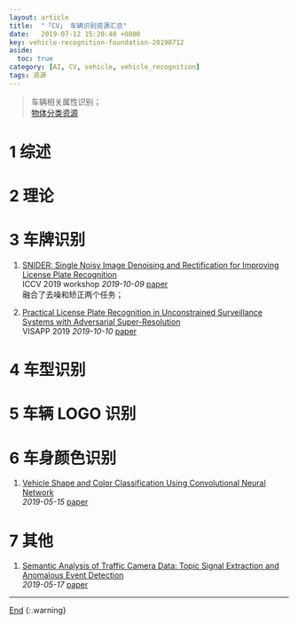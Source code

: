 ```yaml
---
layout: article
title:  "「CV」 车辆识别资源汇总"
date:   2019-07-12 15:20:40 +0800
key: vehicle-recognition-foundation-20190712
aside:
  toc: true
category: [AI, CV, vehicle, vehicle_recognition]
tags: 资源
---
```

<span id='head'></span>
>车辆相关属性识别；    
[物体分类资源](/ai/cv/classification/2019/05/15/foundation.html)

<!--more-->

# 1 综述

# 2 理论

# 3 车牌识别
1. [SNIDER: Single Noisy Image Denoising and Rectification for Improving License Plate Recognition](http://cn.arxiv.org/abs/1910.03876)     
ICCV 2019 workshop *2019-10-09* [paper](https://arxiv.org/abs/1910.03876)     
融合了去噪和矫正两个任务；   

1. [Practical License Plate Recognition in Unconstrained Surveillance Systems with Adversarial Super-Resolution](http://cn.arxiv.org/abs/1910.04324)     
VISAPP 2019 *2019-10-10* [paper](https://arxiv.org/abs/1910.04324)    


# 4 车型识别

# 5 车辆 LOGO 识别

# 6 车身颜色识别

1. [Vehicle Shape and Color Classification Using Convolutional Neural Network](https://arxiv.org/abs/1905.08612)   
*2019-05-15* [paper](https://arxiv.org/abs/1905.08612)   


# 7 其他
1. [Semantic Analysis of Traffic Camera Data: Topic Signal Extraction and Anomalous Event Detection](http://cn.arxiv.org/abs/1905.07332)   
*2019-05-17* [paper](https://arxiv.org/abs/1905.07332)


-------------------  
[End](#head)
{:.warning}  
